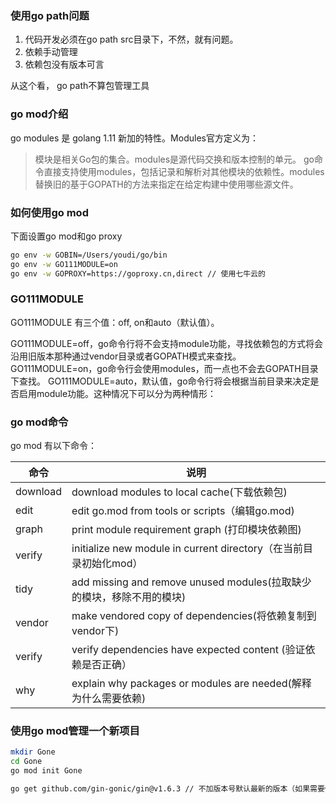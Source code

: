 ### 使用go path问题

1. 代码开发必须在go path src目录下，不然，就有问题。
2. 依赖手动管理
3. 依赖包没有版本可言

从这个看， go path不算包管理工具

### go mod介绍

go modules 是 golang 1.11 新加的特性。Modules官方定义为：

> 模块是相关Go包的集合。modules是源代码交换和版本控制的单元。 go命令直接支持使用modules，包括记录和解析对其他模块的依赖性。modules替换旧的基于GOPATH的方法来指定在给定构建中使用哪些源文件。

### 如何使用go mod

下面设置go mod和go proxy

```bash
go env -w GOBIN=/Users/youdi/go/bin
go env -w GO111MODULE=on
go env -w GOPROXY=https://goproxy.cn,direct // 使用七牛云的
```

### GO111MODULE

GO111MODULE 有三个值：off, on和auto（默认值）。

GO111MODULE=off，go命令行将不会支持module功能，寻找依赖包的方式将会沿用旧版本那种通过vendor目录或者GOPATH模式来查找。
 GO111MODULE=on，go命令行会使用modules，而一点也不会去GOPATH目录下查找。
 GO111MODULE=auto，默认值，go命令行将会根据当前目录来决定是否启用module功能。这种情况下可以分为两种情形：

### go mod命令

go mod 有以下命令：

| 命令     | 说明                                                         |
| -------- | ------------------------------------------------------------ |
| download | download modules to local cache(下载依赖包)                  |
| edit     | edit go.mod from tools or scripts（编辑go.mod)               |
| graph    | print module requirement graph (打印模块依赖图)              |
| verify   | initialize new module in current directory（在当前目录初始化mod） |
| tidy     | add missing and remove unused modules(拉取缺少的模块，移除不用的模块) |
| vendor   | make vendored copy of dependencies(将依赖复制到vendor下)     |
| verify   | verify dependencies have expected content (验证依赖是否正确） |
| why      | explain why packages or modules are needed(解释为什么需要依赖) |



### 使用go mod管理一个新项目

```sh
mkdir Gone
cd Gone
go mod init Gone

go get github.com/gin-gonic/gin@v1.6.3 // 不加版本号默认最新的版本（如果需要修改版本时直接修改版本号然后再次执行就好了）


```



